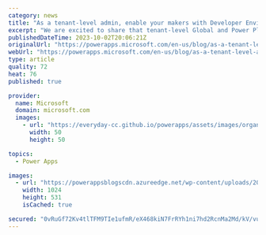 ```yaml
---
category: news
title: "As a tenant-level admin, enable your makers with Developer Environments"
excerpt: "We are excited to share that tenant-level Global and Power Platform Administrators can now enable their app makers by creating Developer environments on makers&#8217; behalf. This new capability gives your admin the right balance between control and maker empowerment. These developer environments enable"
publishedDateTime: 2023-10-02T20:06:21Z
originalUrl: "https://powerapps.microsoft.com/en-us/blog/as-a-tenant-level-admin-enable-your-makers-with-developer-environments/"
webUrl: "https://powerapps.microsoft.com/en-us/blog/as-a-tenant-level-admin-enable-your-makers-with-developer-environments/"
type: article
quality: 72
heat: 76
published: true

provider:
  name: Microsoft
  domain: microsoft.com
  images:
    - url: "https://everyday-cc.github.io/powerapps/assets/images/organizations/microsoft.com-50x50.jpg"
      width: 50
      height: 50

topics:
  - Power Apps

images:
  - url: "https://powerappsblogscdn.azureedge.net/wp-content/uploads/2023/10/image-4-1024x531.png"
    width: 1024
    height: 531
    isCached: true

secured: "0vRuGf72Kv4tlTFM9TIe1ufmR/eX468kiN7FrRYh1ni7hd2RcnMa2Md/kV/vu+AW6AR/IdCkMkNrVnZSCK6IPe4TsWj/HvgT0k2TQggbKZ4QO34mq5x21q4Jy4fsSpiM5ELLGjlgeRpw2cWfizhjA2nJxG6ltaHNI9cMrC3AHIHBxT9wOIwcBq4Wfcpp0yS+s19jOBIx1LZArc3uzOgVuZbeCdeneON478SRwfBlQOEp8cl5fBjWfKJiKcvItvWrzclZMz44vBklzB6swsPXQfgj4Irl4Qwdlbn49Hgp/y1uPuAhYtoAy5+ClwUIg3Ll4VhSHRGgPPgZRYuGYcrbKJ1a7YAZ59pF4r+SqhMC0tg=;DxulSKoxQWHruIWvHqUd+w=="
---
```


